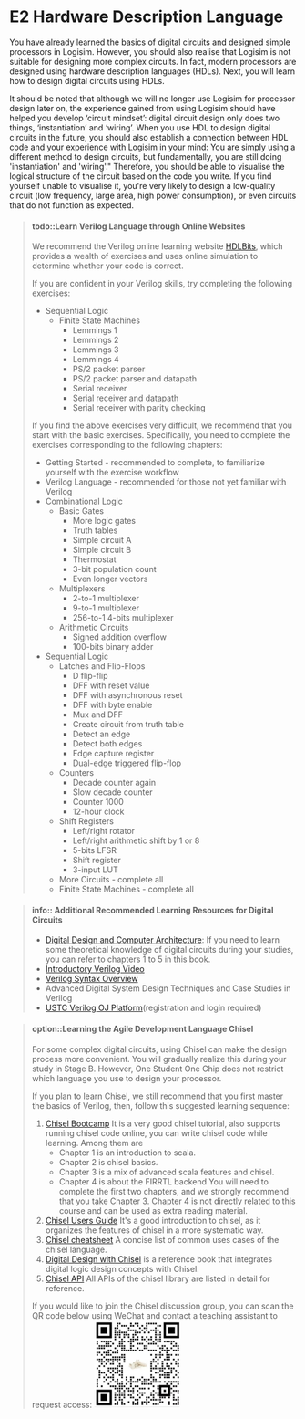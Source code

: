 <!-- # E2 硬件描述语言 -->
# E2 Hardware Description Language
<!-- 你已经学习了数字电路的基础知识, 并已经在Logisim中设计了简单的处理器.
但你应该也多少能体会到, Logisim并不适合设计更复杂的电路.
事实上, 现代处理器都是通过硬件描述语言(HDL)来设计的.
接下来, 你将来学习如何通过HDL来设计数字电路. -->

You have already learned the basics of digital circuits and designed simple processors in Logisim.
However, you should also realise that Logisim is not suitable for designing more complex circuits.
In fact, modern processors are designed using hardware description languages (HDLs).
Next, you will learn how to design digital circuits using HDLs.

<!-- 需要说明的是, 虽然我们后面不再使用Logisim进行处理器设计,
但Logisim的使用经验应该已经帮助你建立了"电路思维":
数字电路设计只做两件事, “实例化”和"连线".
你接下来使用HDL来设计数字电路时, 头脑中也需要将HDL代码和Logisim的使用经验建立关联:
你只不过是换了一种方式来设计电路, 但本质上还是在进行"实例化"和"连线"的工作,
因此你应该能根据你编写的代码想象到电路的逻辑结构.
如果你发现自己无法想象, 那你很大概率会设计出质量较低的电路(频率低, 面积大, 功耗高),
甚至是功能不符合预期的电路. -->

It should be noted that although we will no longer use Logisim for processor design later on, 
the experience gained from using Logisim should have helped you develop ‘circuit mindset’: 
digital circuit design only does two things, ‘instantiation’ and ‘wiring’.
When you use HDL to design digital circuits in the future, you should also establish a connection between HDL code and your experience with Logisim in your mind:
You are simply using a different method to design circuits, but fundamentally, you are still doing 'instantiation' and 'wiring'."
Therefore, you should be able to visualise the logical structure of the circuit based on the code you write.
If you find yourself unable to visualise it, you're very likely to design a low-quality circuit (low frequency, large area, high power consumption),
or even circuits that do not function as expected.

<!-- > #### todo::通过线上网站学习Verilog语言 -->
<!-- > 我们给大家推荐Verilog在线学习网站[HDLBits][hdlbits], 它提供了丰富的习题,
> 并通过在线仿真判断你的代码是否正确. -->
<!-- > 如果你对自己的Verilog水平很有自信, 可以尝试完成以下习题: -->

<!-- >
> 如果你发现上述习题非常困难, 我们建议你从基础习题开始做起.
> 具体地, 你需要完成以下章节对应的习题:
> * Getting Started - 建议完成, 以熟悉完成习题的流程
> * Verilog Language - 建议不熟悉Verilog的同学完成
>   * More Circuits - 全部完成
>   * Finite State Machines - 全部完成 -->


> #### todo::Learn Verilog Language through Online Websites
> We recommend the Verilog online learning website [HDLBits][hdlbits], which provides a wealth of exercises
> and uses online simulation to determine whether your code is correct.
>
>If you are confident in your Verilog skills, try completing the following exercises:
> * Sequential Logic
>   * Finite State Machines
>     * Lemmings 1
>     * Lemmings 2
>     * Lemmings 3
>     * Lemmings 4
>     * PS/2 packet parser
>     * PS/2 packet parser and datapath
>     * Serial receiver
>     * Serial receiver and datapath
>     * Serial receiver with parity checking
>
> If you find the above exercises very difficult, we recommend that you start with the basic exercises.
> Specifically, you need to complete the exercises corresponding to the following chapters:
> * Getting Started -  recommended to complete, to familiarize yourself with the exercise workflow
> * Verilog Language - recommended for those not yet familiar with Verilog
> * Combinational Logic
>   * Basic Gates
>     * More logic gates
>     * Truth tables
>     * Simple circuit A
>     * Simple circuit B
>     * Thermostat
>     * 3-bit population count
>     * Even longer vectors
>   * Multiplexers
>     * 2-to-1 multiplexer
>     * 9-to-1 multiplexer
>     * 256-to-1 4-bits multiplexer
>   * Arithmetic Circuits
>     * Signed addition overflow
>     * 100-bits binary adder
> * Sequential Logic
>   * Latches and Flip-Flops
>     * D flip-flip
>     * DFF with reset value
>     * DFF with asynchronous reset
>     * DFF with byte enable
>     * Mux and DFF
>     * Create circuit from truth table
>     * Detect an edge
>     * Detect both edges
>     * Edge capture register
>     * Dual-edge triggered flip-flop
>   * Counters
>     * Decade counter again
>     * Slow decade counter
>     * Counter 1000
>     * 12-hour clock
>   * Shift Registers
>     * Left/right rotator
>     * Left/right arithmetic shift by 1 or 8
>     * 5-bits LFSR
>     * Shift register
>     * 3-input LUT
>   * More Circuits - complete all
>   * Finite State Machines - complete all

<!-- > #### info::另外推荐一些数字电路学习资料
> * [数字电路与计算机体系结构][book]:
>   如果你在学习过程中需要了解一些数字电路的理论知识, 可以参考书中的1~5章
> * [Verilog入门视频][verilog1]
> * [Verilog语法简介][verilog2]
> * Verilog高级数字系统设计技术与案例分析
> * [中科大的Verilog OJ平台][ustc verilog oj](需要注册并登录) -->

> #### info:: Additional Recommended Learning Resources for Digital Circuits
> * [Digital Design and Computer Architecture][book]:
>   If you need to learn some theoretical knowledge of digital circuits during your studies, you can refer to chapters 1 to 5 in this book.
> * [Introductory Verilog Video][verilog1]
> * [Verilog Syntax Overview][verilog2]
> * Advanced Digital System Design Techniques and Case Studies in Verilog
> * [USTC Verilog OJ Platform][ustc verilog oj](registration and login required)

[hdlbits]: https://hdlbits.01xz.net/wiki/Main_Page
[book]: https://pages.hmc.edu/harris/ddca/ddcarv.html
[verilog1]: https://www.bilibili.com/video/BV1PS4y1s7XW
[verilog2]: https://vlab.ustc.edu.cn/guide/doc_verilog.html
[ustc verilog oj]: https://verilogoj.ustc.edu.cn/oj/

<!-- > #### option::学习敏捷开发语言Chisel
> 对于一些复杂的数字电路, 采用Chisel进行设计将会更方便,
> 你在学习B阶段的过程中将会逐渐体会到这一点.
> 不过"一生一芯"并不限制你使用何种语言来设计处理器.
>
> 如果你打算学习Chisel语言, 我们还是建议你先掌握一些Verilog语言的基础,
> 然后建议你按照如下顺序学习:
> 1. [Chisel Bootcamp][bootcamp]是一个很不错的Chisel教程, 还支持在线运行Chisel代码,
> 你可以一边编写Chisel代码一边学习. 其中
>    * 第1章是Scala入门
>    * 第2章是Chisel基础
>    * 第3章是Scala高级特性和Chisel的混合使用
>    * 第4章是FIRRTL后端相关内容
> 你需要完成前两章的学习, 同时我们强烈建议你学习第3章.
> 第4章和电路设计没有直接关系, 可以作为补充阅读材料.
> 1. [Chisel Users Guide][users guide]比较系统地整理了chisel的特性, 也是不错的入门教程.
> 1. [Chisel小抄][cheatsheet]简明地列出了chisel语言的大部分用法.
> 1. [Digital Design with Chisel][chisel textbook]是一本结合数字逻辑设计和Chisel的参考书.
> 1. [Chisel API][api]详细地列出了chisel库的所有API供参考.
>
> 如果你希望加入Chisel交流群, 可以微信扫描下方二维码联系助教申请进群:
>
> <img src="./../../2306/preliminary/wangrui.jpg" style="width:150px;" /> -->

> #### option::Learning the Agile Development Language Chisel
> For some complex digital circuits, using Chisel can make the design process more convenient.
> You will gradually realize this during your study in Stage B.
> However, One Student One Chip does not restrict which language you use to design your processor.
>
> If you plan to learn Chisel, we still recommend that you first master the basics of Verilog,
> then, follow this suggested learning sequence:
> 1. [Chisel Bootcamp][bootcamp] It is a very good chisel tutorial, also supports running chisel code online, you can write chisel code while learning. Among them are
>    * Chapter 1 is an introduction to scala.
>    * Chapter 2 is chisel basics.
>    * Chapter 3 is a mix of advanced scala features and chisel.
>    * Chapter 4 is about the FIRRTL backend 
> You will need to complete the first two chapters, and we strongly recommend that you take Chapter 3.
>  Chapter 4 is not directly related to this course and can be used as extra reading material.
> 1. [Chisel Users Guide][users guide] It's a good introduction to chisel, as it organizes the features of chisel in a more systematic way.
> 1. [Chisel cheatsheet][cheatsheet] A concise list of common uses cases of the chisel language.
> 1. [Digital Design with Chisel][chisel textbook] is a reference book that integrates digital logic design concepts with Chisel.
> 1. [Chisel API][api] All APIs of the chisel library are listed in detail for reference.
> 
>If you would like to join the Chisel discussion group, you can scan the QR code below using WeChat and contact a teaching assistant to request access:
> <img src="./../../2306/preliminary/wangrui.jpg" style="width:150px;" />

[bootcamp]: https://mybinder.org/v2/gh/freechipsproject/chisel-bootcamp/master
[users guide]: https://www.chisel-lang.org/docs
[cheatsheet]: https://github.com/freechipsproject/chisel-cheatsheet/releases/latest/download/chisel_cheatsheet.pdf
[chisel textbook]: http://www.imm.dtu.dk/~masca/chisel-book.html
[api]: https://www.chisel-lang.org/api/latest/
